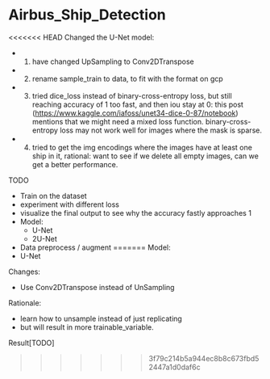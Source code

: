 # Airbus_Ship_Detection

<<<<<<< HEAD
Changed the U-Net model:
- 1. have changed UpSampling to Conv2DTranspose
- 2. rename sample_train to data, to fit with the format on gcp
- 3. tried dice_loss instead of binary-cross-entropy loss, but still reaching accuracy of 1 too fast, and then iou stay at 0: this post (https://www.kaggle.com/iafoss/unet34-dice-0-87/notebook) mentions that we might need a mixed loss function. binary-cross-entropy loss may not work well for images where the mask is sparse.
- 4. tried to get the img encodings where the images have at least one ship in it, rational: want to see if we delete all empty images, can we get a better performance.


TODO
- Train on the dataset
- experiment with different loss
- visualize the final output to see why the accuracy fastly approaches 1
- Model: 
  - U-Net 
  - 2U-Net
- Data preprocess / augment
=======
Model:
- U-Net

Changes:
- Use Conv2DTranspose instead of UnSampling

Rationale:
- learn how to unsample instead of just replicating
- but will result in more trainable_variable.

Result[TODO]
>>>>>>> 3f79c214b5a944ec8b8c673fbd52447a1d0daf6c
